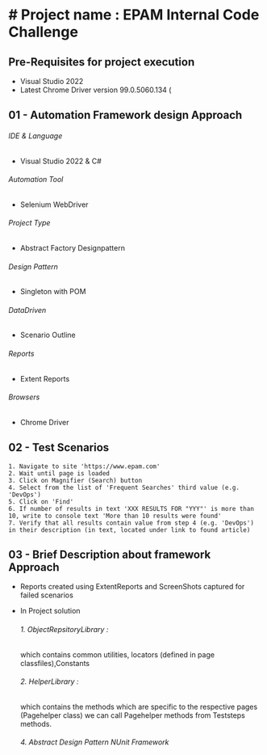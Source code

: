 # # Project name : EPAM Internal Code Challenge
## Pre-Requisites for project execution
- Visual Studio 2022
- Latest Chrome Driver version 99.0.5060.134 (

## 01 - Automation Framework design Approach
###### IDE & Language
   - Visual Studio 2022 & C#
###### Automation Tool
   - Selenium WebDriver
###### Project Type
   - Abstract Factory Designpattern
###### Design Pattern
   - Singleton with POM
###### DataDriven
   - Scenario Outline
###### Reports
   - Extent Reports
###### Browsers
   - Chrome Driver
## 02 - Test Scenarios
    1. Navigate to site 'https://www.epam.com' 
    2. Wait until page is loaded 
    3. Click on Magnifier (Search) button
    4. Select from the list of 'Frequent Searches' third value (e.g. 'DevOps')
    5. Click on 'Find'
    6. If number of results in text 'XXX RESULTS FOR "YYY"' is more than 10, write to console text 'More than 10 results were found'
    7. Verify that all results contain value from step 4 (e.g. 'DevOps') in their description (in text, located under link to found article)
 
 ## 03 - Brief Description about framework Approach
 - Reports created using ExtentReports and ScreenShots captured for failed scenarios
 
 - In Project solution 
     ###### 1. ObjectRepsitoryLibrary : 
      which contains common utilities, locators (defined in page classfiles),Constants
       
       
    ###### 2. HelperLibrary : 
     which contains the methods which are specific to the respective pages (Pagehelper class)
     we can call Pagehelper methods from Teststeps methods.
       
    ###### 4. Abstract Design Pattern NUnit Framework
